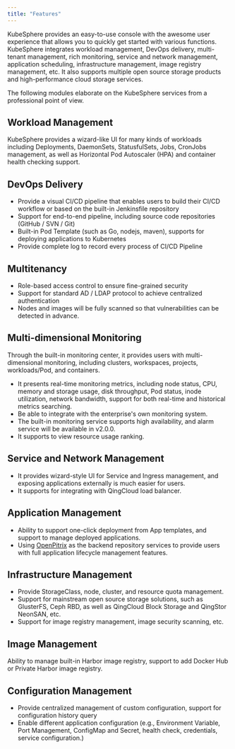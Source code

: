 ```yaml
---
title: "Features"
---
```


KubeSphere provides an easy-to-use console with the awesome user experience that allows you to quickly get started with various functions. KubeSphere integrates workload management, DevOps delivery, multi-tenant management, rich monitoring, service and network management, application scheduling, infrastructure management, image registry management, etc. It also supports multiple open source storage products and high-performance cloud storage services.

The following modules elaborate on the KubeSphere services from a professional point of view.

## Workload Management

KubeSphere provides a wizard-like UI for many kinds of workloads including Deployments, DaemonSets, StatusfulSets, Jobs, CronJobs management, as well as Horizontal Pod Autoscaler (HPA) and container health checking support.

## DevOps Delivery

- Provide a visual CI/CD pipeline that enables users to build their CI/CD workflow or based on the built-in Jenkinsfile repository
- Support for end-to-end pipeline, including source code repositories (GitHub / SVN / Git)
- Built-in Pod Template (such as Go, nodejs, maven), supports for deploying applications to Kubernetes
- Provide complete log to record every process of CI/CD Pipeline


## Multitenancy

- Role-based access control to ensure fine-grained security
- Support for standard AD / LDAP protocol to achieve centralized authentication
- Nodes and images will be fully scanned so that vulnerabilities can be detected in advance.

## Multi-dimensional Monitoring 

Through the built-in monitoring center, it provides users with multi-dimensional monitoring, including clusters, workspaces, projects, workloads/Pod, and containers.  

- It presents real-time monitoring metrics, including node status, CPU, memory and storage usage, disk throughput, Pod status, inode utilization, network bandwidth, support for both real-time and historical metrics searching.
- Be able to integrate with the enterprise's own monitoring system.
- The built-in monitoring service supports high availability, and alarm service will be available in v2.0.0. 
- It supports to view resource usage ranking.

## Service and Network Management 

- It provides wizard-style UI for Service and Ingress management, and exposing applications externally is much easier for users. 
- It supports for integrating with QingCloud load balancer.

## Application Management 

- Ability to support one-click deployment from App templates, and support to manage deployed applications.
- Using [OpenPitrix](https://openpitrix.io) as the backend repository services to provide users with full application lifecycle management features.


## Infrastructure Management  

- Provide StorageClass, node, cluster, and resource quota management. 
- Support for mainstream open source storage solutions, such as GlusterFS, Ceph RBD, as well as QingCloud Block Storage and QingStor NeonSAN, etc.
- Support for image registry management, image security scanning, etc.

## Image Management 

Ability to manage built-in Harbor image registry, support to add Docker Hub or Private Harbor image registry.

## Configuration Management 

- Provide centralized management of custom configuration, support for configuration history query
- Enable different application configuration (e.g., Environment Variable, Port Management, ConfigMap and Secret, health check, credentials, service configuration.)